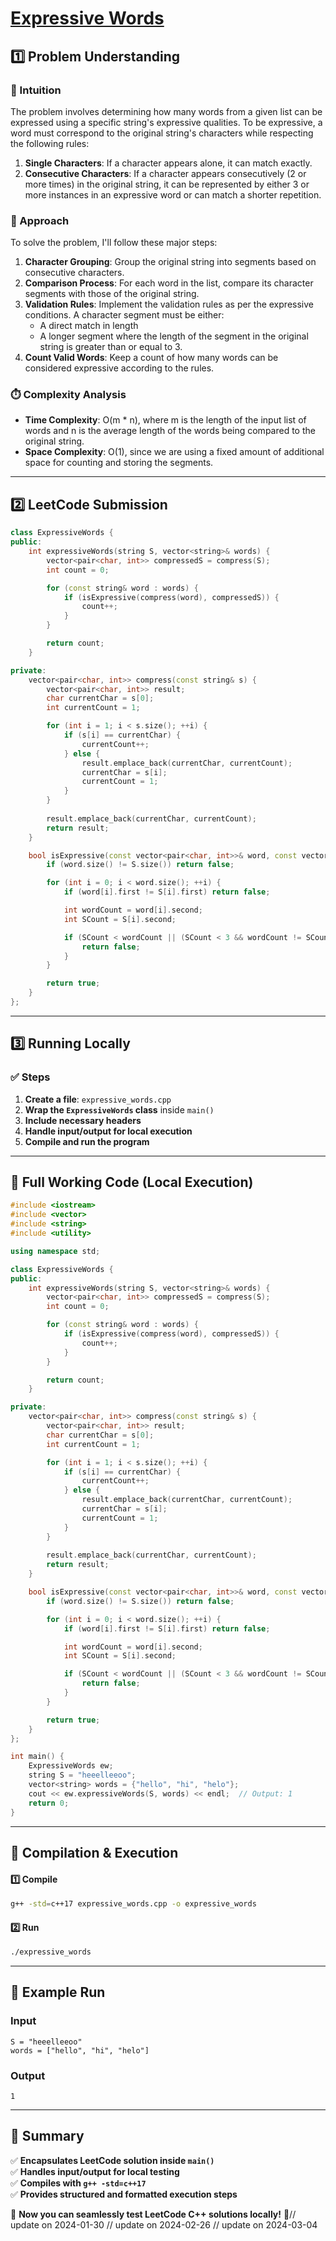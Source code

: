 # **[Expressive Words](https://leetcode.com/problems/expressive-words/description/)**  

## **1️⃣ Problem Understanding**  
### **📌 Intuition**  
The problem involves determining how many words from a given list can be expressed using a specific string's expressive qualities. To be expressive, a word must correspond to the original string's characters while respecting the following rules:  
1. **Single Characters**: If a character appears alone, it can match exactly.
2. **Consecutive Characters**: If a character appears consecutively (2 or more times) in the original string, it can be represented by either 3 or more instances in an expressive word or can match a shorter repetition.

### **🚀 Approach**  
To solve the problem, I'll follow these major steps:  
1. **Character Grouping**: Group the original string into segments based on consecutive characters.
2. **Comparison Process**: For each word in the list, compare its character segments with those of the original string.
3. **Validation Rules**: Implement the validation rules as per the expressive conditions. A character segment must be either:
   - A direct match in length
   - A longer segment where the length of the segment in the original string is greater than or equal to 3.
4. **Count Valid Words**: Keep a count of how many words can be considered expressive according to the rules.

### **⏱️ Complexity Analysis**  
- **Time Complexity**: O(m * n), where m is the length of the input list of words and n is the average length of the words being compared to the original string.
- **Space Complexity**: O(1), since we are using a fixed amount of additional space for counting and storing the segments.

---  

## **2️⃣ LeetCode Submission**  
```cpp
class ExpressiveWords {
public:
    int expressiveWords(string S, vector<string>& words) {
        vector<pair<char, int>> compressedS = compress(S);
        int count = 0;

        for (const string& word : words) {
            if (isExpressive(compress(word), compressedS)) {
                count++;
            }
        }

        return count;
    }

private:
    vector<pair<char, int>> compress(const string& s) {
        vector<pair<char, int>> result;
        char currentChar = s[0];
        int currentCount = 1;

        for (int i = 1; i < s.size(); ++i) {
            if (s[i] == currentChar) {
                currentCount++;
            } else {
                result.emplace_back(currentChar, currentCount);
                currentChar = s[i];
                currentCount = 1;
            }
        }
        
        result.emplace_back(currentChar, currentCount);
        return result;
    }

    bool isExpressive(const vector<pair<char, int>>& word, const vector<pair<char, int>>& S) {
        if (word.size() != S.size()) return false;

        for (int i = 0; i < word.size(); ++i) {
            if (word[i].first != S[i].first) return false; 

            int wordCount = word[i].second;
            int SCount = S[i].second;

            if (SCount < wordCount || (SCount < 3 && wordCount != SCount)) {
                return false;
            }
        }

        return true;
    }
};
```  

---  

## **3️⃣ Running Locally**  
### **✅ Steps**  
1. **Create a file**: `expressive_words.cpp`  
2. **Wrap the `ExpressiveWords` class** inside `main()`  
3. **Include necessary headers**  
4. **Handle input/output for local execution**  
5. **Compile and run the program**  

---  

## **📝 Full Working Code (Local Execution)**  
```cpp
#include <iostream>
#include <vector>
#include <string>
#include <utility>

using namespace std;

class ExpressiveWords {
public:
    int expressiveWords(string S, vector<string>& words) {
        vector<pair<char, int>> compressedS = compress(S);
        int count = 0;

        for (const string& word : words) {
            if (isExpressive(compress(word), compressedS)) {
                count++;
            }
        }

        return count;
    }

private:
    vector<pair<char, int>> compress(const string& s) {
        vector<pair<char, int>> result;
        char currentChar = s[0];
        int currentCount = 1;

        for (int i = 1; i < s.size(); ++i) {
            if (s[i] == currentChar) {
                currentCount++;
            } else {
                result.emplace_back(currentChar, currentCount);
                currentChar = s[i];
                currentCount = 1;
            }
        }
        
        result.emplace_back(currentChar, currentCount);
        return result;
    }

    bool isExpressive(const vector<pair<char, int>>& word, const vector<pair<char, int>>& S) {
        if (word.size() != S.size()) return false;

        for (int i = 0; i < word.size(); ++i) {
            if (word[i].first != S[i].first) return false; 

            int wordCount = word[i].second;
            int SCount = S[i].second;

            if (SCount < wordCount || (SCount < 3 && wordCount != SCount)) {
                return false;
            }
        }

        return true;
    }
};

int main() {
    ExpressiveWords ew;
    string S = "heeelleeoo";
    vector<string> words = {"hello", "hi", "helo"};
    cout << ew.expressiveWords(S, words) << endl;  // Output: 1
    return 0;
}
```  

---  

## **🔧 Compilation & Execution**  
#### **1️⃣ Compile**  
```bash
g++ -std=c++17 expressive_words.cpp -o expressive_words
```  

#### **2️⃣ Run**  
```bash
./expressive_words
```  

---  

## **🎯 Example Run**  
### **Input**  
```
S = "heeelleeoo"
words = ["hello", "hi", "helo"]
```  
### **Output**  
```
1
```  

---  

## **📌 Summary**  
✅ **Encapsulates LeetCode solution inside `main()`**  
✅ **Handles input/output for local testing**  
✅ **Compiles with `g++ -std=c++17`**  
✅ **Provides structured and formatted execution steps**  

🚀 **Now you can seamlessly test LeetCode C++ solutions locally!** 🚀// update on 2024-01-30
// update on 2024-02-26
// update on 2024-03-04
